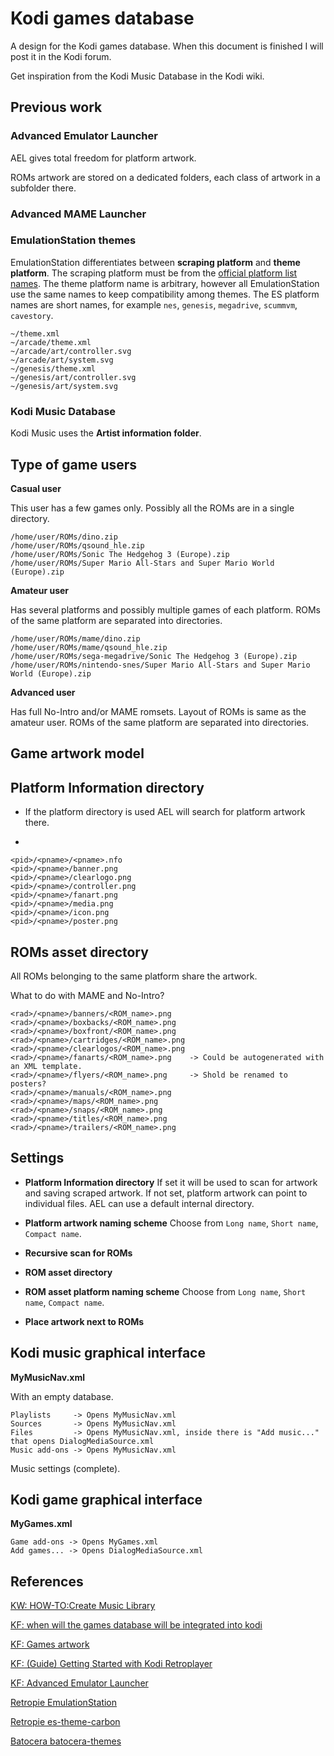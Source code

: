 # Kodi games database

A design for the Kodi games database. When this document is finished I will post it in the Kodi forum.

Get inspiration from the Kodi Music Database in the Kodi wiki.

## Previous work

### Advanced Emulator Launcher

AEL gives total freedom for platform artwork.

ROMs artwork are stored on a dedicated folders, each class of artwork in a subfolder there.

### Advanced MAME Launcher

### EmulationStation themes

EmulationStation differentiates between **scraping platform** and **theme platform**. The scraping platform must be from the [official platform list names](https://github.com/RetroPie/EmulationStation/blob/master/es-app/src/PlatformId.cpp). The theme platform name is arbitrary, however all EmulationStation use the same names to keep compatibility among themes. The ES platform names are short names, for example `nes`, `genesis`, `megadrive`, `scummvm`, `cavestory`.

```
~/theme.xml
~/arcade/theme.xml
~/arcade/art/controller.svg
~/arcade/art/system.svg
~/genesis/theme.xml
~/genesis/art/controller.svg
~/genesis/art/system.svg
```

### Kodi Music Database

Kodi Music uses the **Artist information folder**.

## Type of game users

**Casual user**

This user has a few games only. Possibly all the ROMs are in a single directory.

```
/home/user/ROMs/dino.zip
/home/user/ROMs/qsound_hle.zip
/home/user/ROMs/Sonic The Hedgehog 3 (Europe).zip
/home/user/ROMs/Super Mario All-Stars and Super Mario World (Europe).zip
```

**Amateur user**

Has several platforms and possibly multiple games of each platform. ROMs of the same platform are separated into directories.

```
/home/user/ROMs/mame/dino.zip
/home/user/ROMs/mame/qsound_hle.zip
/home/user/ROMs/sega-megadrive/Sonic The Hedgehog 3 (Europe).zip
/home/user/ROMs/nintendo-snes/Super Mario All-Stars and Super Mario World (Europe).zip
```

**Advanced user**

Has full No-Intro and/or MAME romsets. Layout of ROMs is same as the amateur user. ROMs of the same platform are separated into directories.

## Game artwork model

## Platform Information directory

 * If the platform directory is used AEL will search for platform artwork there.

 * 

```
<pid>/<pname>/<pname>.nfo
<pid>/<pname>/banner.png
<pid>/<pname>/clearlogo.png
<pid>/<pname>/controller.png
<pid>/<pname>/fanart.png
<pid>/<pname>/media.png
<pid>/<pname>/icon.png
<pid>/<pname>/poster.png
```

## ROMs asset directory

All ROMs belonging to the same platform share the artwork.

What to do with MAME and No-Intro?

```
<rad>/<pname>/banners/<ROM_name>.png
<rad>/<pname>/boxbacks/<ROM_name>.png
<rad>/<pname>/boxfront/<ROM_name>.png
<rad>/<pname>/cartridges/<ROM_name>.png
<rad>/<pname>/clearlogos/<ROM_name>.png
<rad>/<pname>/fanarts/<ROM_name>.png    -> Could be autogenerated with an XML template.
<rad>/<pname>/flyers/<ROM_name>.png     -> Shold be renamed to posters?
<rad>/<pname>/manuals/<ROM_name>.png
<rad>/<pname>/maps/<ROM_name>.png
<rad>/<pname>/snaps/<ROM_name>.png
<rad>/<pname>/titles/<ROM_name>.png
<rad>/<pname>/trailers/<ROM_name>.png
```

## Settings

 * **Platform Information directory** If set it will be used to scan for artwork and saving scraped artwork. If not set, platform artwork can point to individual files. AEL can use a default internal directory.

 * **Platform artwork naming scheme** Choose from `Long name`, `Short name`, `Compact name`.

 * **Recursive scan for ROMs**

 * **ROM asset directory** 

 * **ROM asset platform naming scheme** Choose from `Long name`, `Short name`, `Compact name`.

 * **Place artwork next to ROMs**

## Kodi music graphical interface

**MyMusicNav.xml**

With an empty database.

```
Playlists     -> Opens MyMusicNav.xml
Sources       -> Opens MyMusicNav.xml
Files         -> Opens MyMusicNav.xml, inside there is "Add music..." that opens DialogMediaSource.xml
Music add-ons -> Opens MyMusicNav.xml
```

Music settings (complete).

## Kodi game graphical interface

**MyGames.xml**

```
Game add-ons -> Opens MyGames.xml
Add games... -> Opens DialogMediaSource.xml
```

## References

[KW: HOW-TO:Create Music Library](https://kodi.wiki/view/HOW-TO:Create_Music_Library)

[KF: when will the games database will be integrated into kodi](https://forum.kodi.tv/showthread.php?tid=343159)

[KF: Games artwork](https://forum.kodi.tv/showthread.php?tid=342558)

[KF: (Guide) Getting Started with Kodi Retroplayer](https://forum.kodi.tv/showthread.php?tid=340684&pid=2841688#pid2841688)

[KF: Advanced Emulator Launcher](https://forum.kodi.tv/showthread.php?tid=287826)

[Retropie EmulationStation](https://github.com/RetroPie/EmulationStation)

[Retropie es-theme-carbon](https://github.com/RetroPie/es-theme-carbon)

[Batocera batocera-themes](https://github.com/batocera-linux/batocera-themes)
